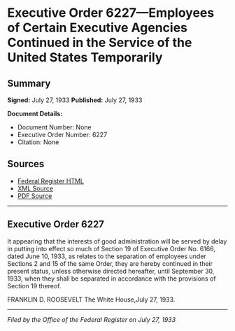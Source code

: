 # Executive Order 6227—Employees of Certain Executive Agencies Continued in the Service of the United States Temporarily

## Summary

**Signed:** July 27, 1933
**Published:** July 27, 1933

**Document Details:**
- Document Number: None
- Executive Order Number: 6227
- Citation: None

## Sources
- [Federal Register HTML](https://www.presidency.ucsb.edu/documents/executive-order-6227-employees-certain-executive-agencies-continued-the-service-the-united)
- [XML Source](None)
- [PDF Source](None)

---

## Executive Order 6227

It appearing that the interests of good administration will be served by delay in putting into effect so much of Section 19 of Executive Order No. 6166, dated June 10, 1933, as relates to the separation of employees under Sections 2 and 15 of the same Order, they are hereby continued in their present status, unless otherwise directed hereafter, until September 30, 1933, when they shall be separated in accordance with the provisions of Section 19 thereof.

FRANKLIN D. ROOSEVELT
The White House,July 27, 1933.

---

*Filed by the Office of the Federal Register on July 27, 1933*
